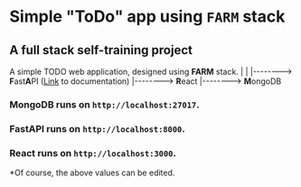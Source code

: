 # Simple "ToDo" app using `FARM` stack
## A full stack self-training project

A simple TODO web application,
designed using **FARM** stack.
                |
                |
                |--------> **F**ast**A**PI ([Link](https://fastapi.tiangolo.com/) to documentation)
                |--------> **R**eact
                |--------> **M**ongoDB

### MongoDB runs on `http://localhost:27017`.
### FastAPI runs on `http://localhost:8000`.
### React runs on `http://localhost:3000`.

*Of course, the above values can be edited.
